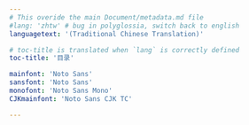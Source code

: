 ```yaml
---
# This overide the main Document/metadata.md file
#lang: 'zhtw' # bug in polyglossia, switch back to english
languagetext: '(Traditional Chinese Translation)'

# toc-title is translated when `lang` is correctly defined
toc-title: '目录'

mainfont: 'Noto Sans'
sansfont: 'Noto Sans'
monofont: 'Noto Sans Mono'
CJKmainfont: 'Noto Sans CJK TC'

---
```

